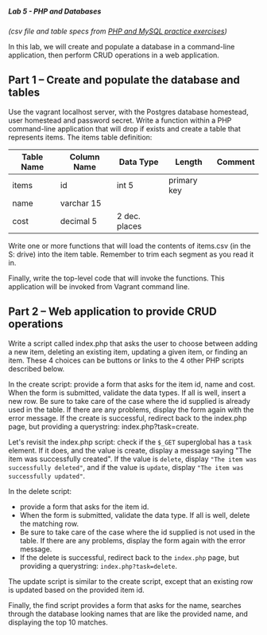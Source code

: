 ##### Lab 5 - PHP and Databases

_(csv file and table specs from_ [_PHP and MySQL practice exercises_](http://faculty.tamuc.edu/tombrown/exr/exr470.html)_)_

In this lab, we will create and populate a database in a command-line application, then perform CRUD operations in a web application.

## Part 1 – Create and populate the database and tables

Use the vagrant localhost server, with the Postgres database homestead, user homestead and password secret. Write a function within a PHP command-line application that will drop if exists and create a table that represents items. The items table definition:

| Table Name | Column Name       | Data Type         | Length      | Comment |
| ---------- | ----------------- | ----------------- | ----------- | ------- |
| items      | id                | int             5 | primary key |
| name       | varchar        15 |
| cost       | decimal         5 | 2 dec. places     |

Write one or more functions that will load the contents of items.csv (in the S: drive) into the item table. Remember to trim each segment as you read it in.

Finally, write the top-level code that will invoke the functions. This application will be invoked from Vagrant command line.

## Part 2 – Web application to provide CRUD operations

Write a script called index.php that asks the user to choose between adding a new item, deleting an existing item, updating a given item, or finding an item. These 4 choices can be buttons or links to the 4 other PHP scripts described below.

In the create script: provide a form that asks for the item id, name and cost. When the form is submitted, validate the data types. If all is well, insert a new row. Be sure to take care of the case where the id supplied is already used in the table. If there are any problems, display the form again with the error message. If the create is successful, redirect back to the index.php page, but providing a querystring: index.php?task=create.

Let's revisit the index.php script: check if the `$_GET` superglobal has a `task` element. If it does, and the value is create, display a message saying "The item was successfully created". If the value is `delete`, display `"The item was successfully deleted"`, and if the value is `update`, display `"The item was successfully updated"`.

In the delete script: 

* provide a form that asks for the item id. 
* When the form is submitted, validate the data type. If all is well, delete the matching row. 
* Be sure to take care of the case where the id supplied is not used in the table. If there are any problems, display the form again with the error message. 
* If the delete is successful, redirect back to the `index.php` page, but providing a querystring: `index.php?task=delete`.

The update script is similar to the create script, except that an existing row is updated based on the provided item id.

Finally, the find script provides a form that asks for the name, searches through the database looking names that are like the provided name, and displaying the top 10 matches.